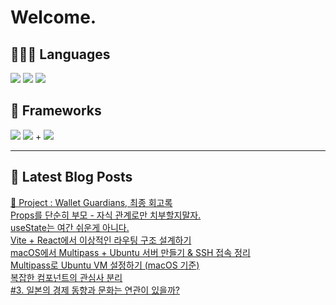 # Welcome.

## 🧑🏻‍💻 Languages

<p>
    <img src="https://img.shields.io/badge/TypeScript-3178C6?style=flat-square&logo=TypeScript&logoColor=white"/> 
  <img src="https://img.shields.io/badge/JavaScript-F7DF1E?style=flat-square&logo=JavaScript&logoColor=white"/> 
  <img src="https://img.shields.io/badge/Java-5382A1?style=flat-square&logo=openjdk&logoColor=white"/>
</p>

## 📘 Frameworks 

<p>
  <img src="https://img.shields.io/badge/React-61DAFB?style=flat-square&logo=React&logoColor=black"/>
  <img src="https://img.shields.io/badge/Vue.js-4FC08D?style=flat-square&logo=Vue.js&logoColor=white"/>
+ <img src="https://img.shields.io/badge/Next.js-000000?style=flat-square&logo=Next.js&logoColor=white"/>
</p>




---


## 📕 Latest Blog Posts

<a href="https://wonbin109.tistory.com/111">📌 Project : Wallet Guardians, 최종 회고록</a></br><a href=https://wonbin109.tistory.com/129>Props를 단순히 부모 - 자식 관계로만 치부할지말자.</a></br><a href=https://wonbin109.tistory.com/128>useState는 여간 쉬운게 아니다.</a></br><a href=https://wonbin109.tistory.com/127>Vite + React에서 이상적인 라우팅 구조 설계하기</a></br><a href=https://wonbin109.tistory.com/126>  macOS에서 Multipass + Ubuntu 서버 만들기 &amp; SSH 접속 정리</a></br><a href=https://wonbin109.tistory.com/125>  Multipass로 Ubuntu VM 설정하기 (macOS 기준)</a></br><a href=https://wonbin109.tistory.com/124>복잡한 컴포넌트의 관심사 분리</a></br><a href=https://wonbin109.tistory.com/123>  #3. 일본의 경제 동향과 문화는 연관이 있을까?</a></br>